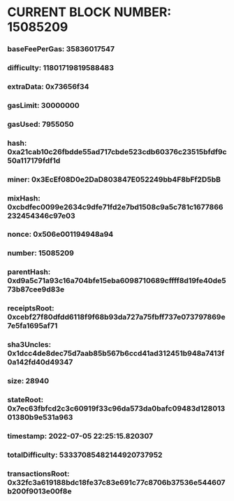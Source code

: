 # CURRENT BLOCK NUMBER: 15085209

### baseFeePerGas: 35836017547
### difficulty: 11801719819588483
### extraData: 0x73656f34
### gasLimit: 30000000
### gasUsed: 7955050
### hash: 0xa21cab10c26fbdde55ad717cbde523cdb60376c23515bfdf9c50a117179fdf1d
### miner: 0x3EcEf08D0e2DaD803847E052249bb4F8bFf2D5bB
### mixHash: 0xcbdfec0099e2634c9dfe71fd2e7bd1508c9a5c781c1677866232454346c97e03
### nonce: 0x506e001194948a94
### number: 15085209
### parentHash: 0xd9a5c71a93c16a704bfe15eba6098710689cffff8d19fe40de573b87cee9d83e
### receiptsRoot: 0xcebf27f80dfdd6118f9f68b93da727a75fbff737e073797869e7e5fa1695af71
### sha3Uncles: 0x1dcc4de8dec75d7aab85b567b6ccd41ad312451b948a7413f0a142fd40d49347
### size: 28940
### stateRoot: 0x7ec63fbfcd2c3c60919f33c96da573da0bafc09483d12801301380b9e531a963
### timestamp: 2022-07-05 22:25:15.820307
### totalDifficulty: 53337085482144920737952
### transactionsRoot: 0x32fc3a619188bdc18fe37c83e691c77c8706b37536e544607b200f9013e00f8e
